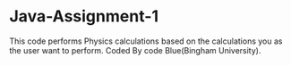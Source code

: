 # Java-Assignment-1
This code performs Physics calculations based on the calculations you as the user want to perform.
Coded By code Blue(Bingham University).
